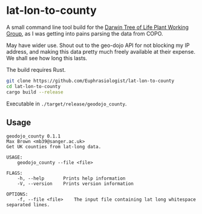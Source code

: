 # lat-lon-to-county

A small command line tool build for the <a href="https://github.com/DToL-Plant-Working-Group/collections">Darwin Tree of Life Plant Working Group</a>, as I was getting into pains parsing the data from COPO.

May have wider use. Shout out to the geo-dojo API for not blocking my IP address, and making this data pretty much freely available at their expense. We shall see how long this lasts.

The build requires Rust.

```bash
git clone https://github.com/Euphrasiologist/lat-lon-to-county
cd lat-lon-to-county
cargo build --release
```

Executable in `./target/release/geodojo_county`.

## Usage

```
geodojo_county 0.1.1
Max Brown <mb39@sanger.ac.uk>
Get UK counties from lat-long data.

USAGE:
    geodojo_county --file <file>

FLAGS:
    -h, --help       Prints help information
    -V, --version    Prints version information

OPTIONS:
    -f, --file <file>    The input file containing lat long whitespace separated lines.
```

